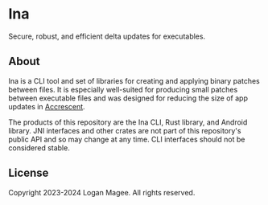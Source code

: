 <!--
Copyright 2024 Logan Magee

SPDX-License-Identifier: LicenseRef-Proprietary
-->

# Ina

Secure, robust, and efficient delta updates for executables.

## About

Ina is a CLI tool and set of libraries for creating and applying binary patches between files. It is
especially well-suited for producing small patches between executable files and was designed for
reducing the size of app updates in [Accrescent].

The products of this repository are the Ina CLI, Rust library, and Android library. JNI interfaces
and other crates are not part of this repository's public API and so may change at any time. CLI
interfaces should not be considered stable.

## License

Copyright 2023-2024 Logan Magee. All rights reserved.

[Accrescent]: https://accrescent.app
